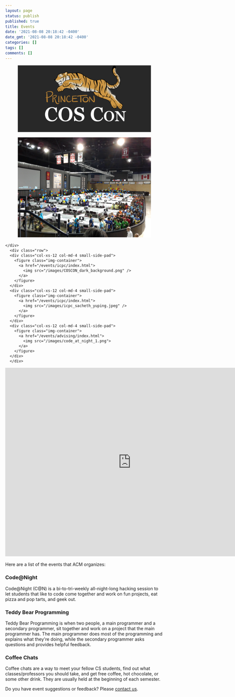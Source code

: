 ```yaml
---
layout: page
status: publish
published: true
title: Events
date: '2021-08-08 20:18:42 -0400'
date_gmt: '2021-08-08 20:18:42 -0400'
categories: []
tags: []
comments: []
---
```

<section class="gallery picture-gallery">
    <div class="grid">
      <div class="row">
      <div class="col-xs-12 col-md-6 small-side-pad">
        <figure class="img-container">
          <a href="/events/index.html">
            <img src="/images/COSCON_dark_background.png"/>
          </a>
        </figure>
      </div>
      <div class="col-xs-12 col-md-6 small-side-pad">
        <figure class="img-container">
          <a href="/events/icpc/index.html">
            <img src="/images/icpc_arena.jpg" />
          </a>
        </figure>
      </div>
    </div>

    </div>
      <div class="row">
      <div class="col-xs-12 col-md-4 small-side-pad">
        <figure class="img-container">
          <a href="/events/icpc/index.html">
            <img src="/images/COSCON_dark_background.png" />
          </a>
        </figure>
      </div>
      <div class="col-xs-12 col-md-4 small-side-pad">
        <figure class="img-container">
          <a href="/events/icpc/index.html">
            <img src="/images/icpc_sacheth_yuping.jpeg" />
          </a>
        </figure>
      </div>
      <div class="col-xs-12 col-md-4 small-side-pad">
        <figure class="img-container">
          <a href="/events/advising/index.html">
            <img src="/images/code_at_night_1.png">
          </a>
        </figure>
      </div>
      </div>
</section>
<a name="calendar"></a>
<iframe src="https://calendar.google.com/calendar/embed?src=c_061botek697vvcsnulcv4lvms8%40group.calendar.google.com&ctz=America%2FNew_York" style="border: 0" width="800" height="600" frameborder="0" scrolling="no" class="pt-lg-3 pb-lg-5"></iframe>
      
Here are a list of the events that ACM organizes:

### Code@Night
Code@Night (C@N) is a bi-to-tri-weekly all-night-long hacking session to let students that like to code come together and work on fun projects, eat pizza and pop tarts, and geek out.

### Teddy Bear Programming
Teddy Bear Programming is when two people, a main programmer and a secondary programmer, sit together and work on a project that the main programmer has. The main programmer does most of the programming and explains what they're doing, while the secondary programmer asks questions and provides helpful feedback.

### Coffee Chats
Coffee chats are a way to meet your fellow CS students, find out what classes/professors you should take, and get free coffee, hot chocolate, or some other drink. They are usually held at the beginning of each semester.

Do you have event suggestions or feedback? Please [contact us](/contact/index.html).

